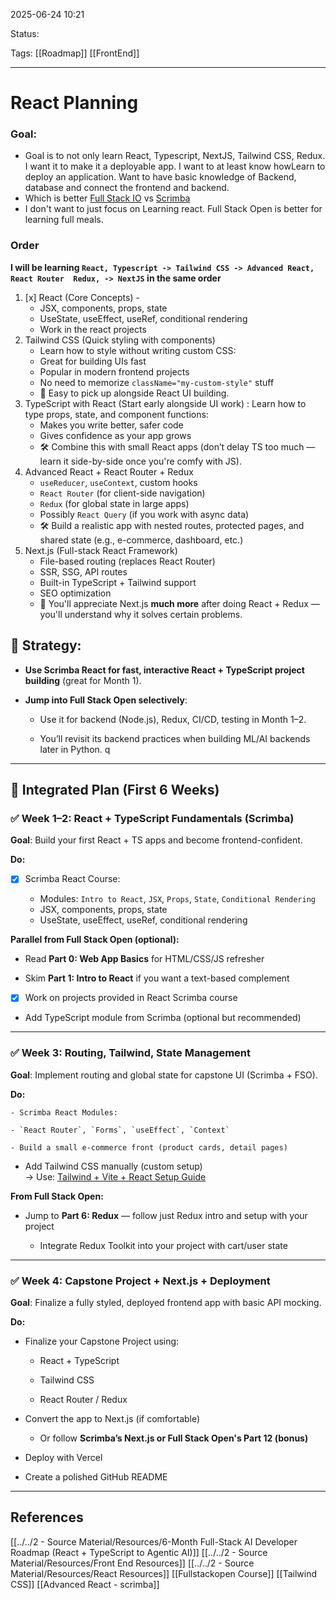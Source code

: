 
2025-06-24 10:21

Status: 

Tags: [[Roadmap]] [[FrontEnd]] 

---
# React Planning

### Goal:
- Goal is to not only learn React, Typescript, NextJS, Tailwind CSS, Redux. I want it to make it a deployable app. I want to at least know howLearn  to deploy an application. Want to have basic knowledge of Backend, database and connect the frontend and backend. 
- Which is better [Full Stack IO](https://fullstackopen.com/en/about) vs [Scrimba](https://scrimba.com/learn-react-c0e)
- I don't want to just focus on Learning react. Full Stack Open is better for learning full meals.

### Order

**I will be learning  ``React, Typescript -> Tailwind CSS -> Advanced React, React Router  Redux, -> NextJS`` in the same order**

1. [x] React (Core Concepts) - 
	- JSX, components, props, state
	- UseState, useEffect, useRef, conditional rendering
	- Work in the react projects
2. Tailwind CSS (Quick styling with components)
	- Learn how to style without writing custom CSS:
	- Great for building UIs fast
	- Popular in modern frontend projects
	- No need to memorize `className="my-custom-style"` stuff
	- 🧠 Easy to pick up alongside React UI building.
3. TypeScript with React (Start early alongside UI work) : Learn how to type props, state, and component functions:
	- Makes you write better, safer code
	- Gives confidence as your app grows
	- 🛠️ Combine this with small React apps (don’t delay TS too much — learn it side-by-side once you're comfy with JS).
4. Advanced React + React Router + Redux
	- `useReducer`, `useContext`, custom hooks
	- `React Router` (for client-side navigation)
	- `Redux` (for global state in large apps)
	- Possibly `React Query` (if you work with async data)
	- 🛠️ Build a realistic app with nested routes, protected pages, and shared state (e.g., e-commerce, dashboard, etc.)
5. Next.js (Full-stack React Framework)
	- File-based routing (replaces React Router)
	- SSR, SSG, API routes
	- Built-in TypeScript + Tailwind support
	- SEO optimization
	- 🧠 You'll appreciate Next.js **much more** after doing React + Redux — you'll understand why it solves certain problems.

	
## 🧠 Strategy:

- **Use Scrimba React for fast, interactive React + TypeScript project building** (great for Month 1).
    
- **Jump into Full Stack Open selectively**:
    
    - Use it for backend (Node.js), Redux, CI/CD, testing in Month 1–2.
        
    - You’ll revisit its backend practices when building ML/AI backends later in Python.
    q

---

## 📅 Integrated Plan (First 6 Weeks)

### ✅ Week 1–2: React + TypeScript Fundamentals (Scrimba)

**Goal**: Build your first React + TS apps and become frontend-confident.

**Do:**

- [x] Scrimba React Course:
    
    - Modules: `Intro to React`, `JSX`, `Props`, `State`, `Conditional Rendering`
    - JSX, components, props, state
	- UseState, useEffect, useRef, conditional rendering

**Parallel from Full Stack Open (optional):**

- Read **Part 0: Web App Basics** for HTML/CSS/JS refresher
    
- Skim **Part 1: Intro to React** if you want a text-based complement

- [x] Work on projects provided in React Scrimba course
    
- Add TypeScript module from Scrimba (optional but recommended)
    

---

### ✅ Week 3: Routing, Tailwind, State Management

**Goal**: Implement routing and global state for capstone UI (Scrimba + FSO).

**Do:**

	- Scrimba React Modules:
    
    - `React Router`, `Forms`, `useEffect`, `Context`
        
    - Build a small e-commerce front (product cards, detail pages)
        
- Add Tailwind CSS manually (custom setup)  
    → Use: [Tailwind + Vite + React Setup Guide](https://tailwindcss.com/docs/guides/vite)
    

**From Full Stack Open:**

- Jump to **Part 6: Redux** — follow just Redux intro and setup with your project
    
    - Integrate Redux Toolkit into your project with cart/user state
        

---

### ✅ Week 4: Capstone Project + Next.js + Deployment

**Goal**: Finalize a fully styled, deployed frontend app with basic API mocking.

**Do:**

- Finalize your Capstone Project using:
    
    - React + TypeScript
        
    - Tailwind CSS
        
    - React Router / Redux
        
- Convert the app to Next.js (if comfortable)
    
    - Or follow **Scrimba’s Next.js or Full Stack Open's Part 12 (bonus)**
        
- Deploy with Vercel
    
- Create a polished GitHub README



---
## References
[[../../2 - Source Material/Resources/6-Month Full-Stack AI Developer Roadmap (React + TypeScript to Agentic AI)]]
[[../../2 - Source Material/Resources/Front End Resources]]
[[../../2 - Source Material/Resources/React Resources]]
[[Fullstackopen Course]]
[[Tailwind CSS]]
[[Advanced React - scrimba]]